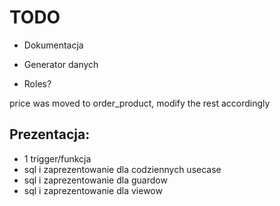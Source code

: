 # TODO

* Dokumentacja
* Generator danych

* Roles?

price was moved to order_product, modify the rest accordingly

## Prezentacja:
* 1 trigger/funkcja
* sql i zaprezentowanie dla codziennych usecase
* sql i zaprezentowanie dla guardow
* sql i zaprezentowanie dla viewow


